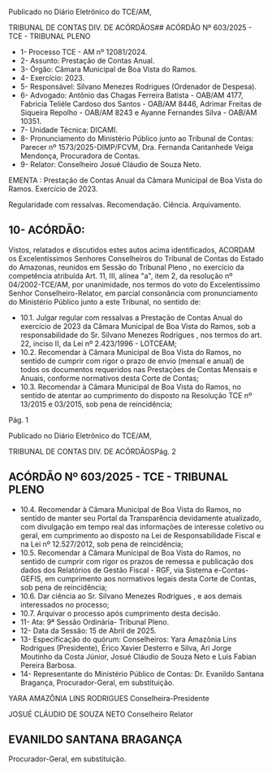 Publicado  no  Diário  Eletrônico do TCE/AM,

TRIBUNAL DE CONTAS DIV. DE ACÓRDÃOS## ACÓRDÃO Nº 603/2025 - TCE - TRIBUNAL PLENO

- 1- Processo TCE - AM nº 12081/2024.
- 2- Assunto: Prestação de Contas Anual.
- 3- Órgão: Câmara Municipal de Boa Vista do Ramos.
- 4- Exercício: 2023.
- 5- Responsável: Silvano Menezes Rodrigues (Ordenador de Despesa).
- 6- Advogado: Antônio  das  Chagas  Ferreira  Batista  -  OAB/AM  4177,  Fabricia  Teliéle Cardoso dos Santos - OAB/AM 8446, Adrimar Freitas de Siqueira Repolho - OAB/AM 8243 e Ayanne Fernandes Silva - OAB/AM 10351.
- 7- Unidade Técnica: DICAMI.
- 8- Pronunciamento  do  Ministério  Público  junto  ao  Tribunal  de  Contas: Parecer  nº 1573/2025-DIMP/FCVM, Dra. Fernanda Cantanhede Veiga Mendonça, Procuradora de Contas.
- 9- Relator: Conselheiro Josué Cláudio de Souza Neto.

EMENTA :  Prestação  de  Contas  Anual  da  Câmara Municipal  de  Boa  Vista  do  Ramos.  Exercício  de 2023.

Regularidade com ressalvas. Recomendação. Ciência. Arquivamento.

## 10-  ACÓRDÃO:

Vistos, relatados e discutidos estes autos acima identificados, ACORDAM os Excelentíssimos Senhores Conselheiros do Tribunal de Contas do Estado do Amazonas, reunidos em Sessão do Tribunal Pleno , no exercício da competência atribuída Art. 11, III, alínea "a", item 2, da resolução nº 04/2002-TCE/AM, por  unanimidade, nos termos do voto  do  Excelentíssimo  Senhor  Conselheiro-Relator, em  parcial  consonância com pronunciamento do Ministério Público junto a este Tribunal, no sentido de:

- 10.1. Julgar  regular  com  ressalvas a Prestação  de  Contas  Anual  do exercício de 2023 da Câmara Municipal de Boa Vista do Ramos, sob a responsabilidade  do Sr.  Silvano  Menezes  Rodrigues ,  nos  termos  do art. 22, inciso II, da Lei nº 2.423/1996 - LOTCEAM;
- 10.2. Recomendar à Câmara Municipal de Boa Vista do Ramos, no sentido de cumprir  com  rigor  o  prazo  de  envio  (mensal  e  anual)  de  todos  os documentos  requeridos  nas  Prestações  de  Contas  Mensais  e  Anuais, conforme normativos desta Corte de Contas;
- 10.3. Recomendar à Câmara Municipal de Boa Vista do Ramos, no sentido de atentar  ao  cumprimento  do  disposto  na  Resolução  TCE  nº  13/2015  e 03/2015, sob pena de reincidência;

Pág. 1

Publicado  no  Diário  Eletrônico do TCE/AM,

TRIBUNAL DE CONTAS DIV. DE ACÓRDÃOSPág. 2

## ACÓRDÃO Nº 603/2025 - TCE - TRIBUNAL PLENO

- 10.4. Recomendar à Câmara Municipal de Boa Vista do Ramos, no sentido de manter  seu  Portal da Transparência  devidamente  atualizado, com divulgação  em  tempo  real  das  informações  de  interesse  coletivo  ou geral, em cumprimento ao disposto na Lei de Responsabilidade Fiscal e na Lei nº 12.527/2012, sob pena de reincidência;
- 10.5. Recomendar à Câmara Municipal de Boa Vista do Ramos, no sentido de cumprir  com  rigor  os  prazos  de  remessa  e  publicação  dos  dados  dos Relatórios  de  Gestão  Fiscal  -  RGF,  via  Sistema  e-Contas-GEFIS,  em cumprimento aos normativos legais desta Corte de Contas, sob pena de reincidência;
- 10.6. Dar  ciência ao Sr. Silvano  Menezes  Rodrigues , e aos demais interessados no processo;
- 10.7. Arquivar o processo após cumprimento desta decisão.
- 11-  Ata: 9ª Sessão Ordinária- Tribunal Pleno.
- 12-  Data da Sessão: 15 de Abril de 2025.
- 13-  Especificação do quórum: Conselheiros: Yara Amazônia Lins Rodrigues (Presidente), Érico Xavier Desterro e Silva, Ari Jorge Moutinho da Costa Júnior, Josué Cláudio de Souza Neto e Luis Fabian Pereira Barbosa.
- 14-  Representante do Ministério Público de Contas: Dr. Evanildo Santana Bragança, Procurador-Geral, em substituição.

YARA AMAZÔNIA LINS RODRIGUES Conselheira-Presidente

JOSUÉ CLÁUDIO DE SOUZA NETO Conselheiro Relator

## EVANILDO SANTANA BRAGANÇA

Procurador-Geral, em substituição.
